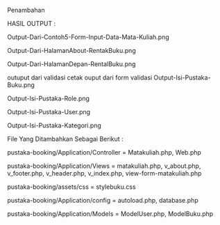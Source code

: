 Penambahan 


HASIL OUTPUT :

Output-Dari-Contoh5-Form-Input-Data-Mata-Kuliah.png

Output-Dari-HalamanAbout-RentakBuku.png

Output-Dari-HalamanDepan-RentalBuku.png
 
 outuput dari validasi cetak
 ouput dari form validasi
 Output-Isi-Pustaka-Buku.png

Output-Isi-Pustaka-Role.png

Output-Isi-Pustaka-User.png

Output-Isi-Pustaka-Kategori.png

File Yang Ditambahkan Sebagai Berikut :

pustaka-booking/Application/Controller = Matakuliah.php, Web.php

pustaka-booking/Application/Views = matakuliah.php, v_about.php, v_footer.php, v_header.php, v_index.php, view-form-matakuliah.php

pustaka-booking/assets/css = stylebuku.css

pustaka-booking/Application/config = autoload.php, database.php

pustaka-booking/Application/Models = ModelUser.php, ModelBuku.php
